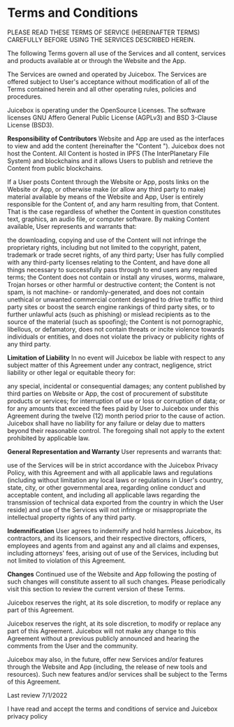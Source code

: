 # Terms and Conditions

PLEASE READ THESE TERMS OF SERVICE (HEREINAFTER TERMS) CAREFULLY BEFORE USING THE SERVICES DESCRIBED HEREIN.

The following Terms govern all use of the Services and all content, services and products available at or through the Website and the App.

The Services are owned and operated by Juicebox. The Services are offered subject to User's acceptance without modification of all of the Terms contained herein and all other operating rules, policies and procedures.

Juicebox is operating under the OpenSource Licenses. The software licenses GNU Affero General Public License (AGPLv3) and BSD 3-Clause License (BSD3).

**Responsibility of Contributors**
Website and App are used as the interfaces to view and add the content (hereinafter the "Content "). Juicebox does not host the Content. All Content is hosted in IPFS (The InterPlanetary File System) and blockchains and it allows Users to publish and retrieve the Content from public blockchains.

If a User posts Content through the Website or App, posts links on the Website or App, or otherwise make (or allow any third party to make) material available by means of the Website and App, User is entirely responsible for the Content of, and any harm resulting from, that Content. That is the case regardless of whether the Content in question constitutes text, graphics, an audio file, or computer software. By making Content available, User represents and warrants that:

the downloading, copying and use of the Content will not infringe the proprietary rights, including but not limited to the copyright, patent, trademark or trade secret rights, of any third party;
User has fully complied with any third-party licenses relating to the Content, and have done all things necessary to successfully pass through to end users any required terms;
the Content does not contain or install any viruses, worms, malware, Trojan horses or other harmful or destructive content;
the Content is not spam, is not machine- or randomly-generated, and does not contain unethical or unwanted commercial content designed to drive traffic to third party sites or boost the search engine rankings of third party sites, or to further unlawful acts (such as phishing) or mislead recipients as to the source of the material (such as spoofing);
the Content is not pornographic, libellous, or defamatory, does not contain threats or incite violence towards individuals or entities, and does not violate the privacy or publicity rights of any third party.

**Limitation of Liability**
In no event will Juicebox be liable with respect to any subject matter of this Agreement under any contract, negligence, strict liability or other legal or equitable theory for:

any special, incidental or consequential damages;
any content published by third parties on Website or App,
the cost of procurement of substitute products or services;
for interruption of use or loss or corruption of data; or
for any amounts that exceed the fees paid by User to Juicebox under this Agreement during the twelve (12) month period prior to the cause of action.
Juicebox shall have no liability for any failure or delay due to matters beyond their reasonable control. The foregoing shall not apply to the extent prohibited by applicable law.

**General Representation and Warranty**
User represents and warrants that:

use of the Services will be in strict accordance with the Juicebox Privacy Policy, with this Agreement and with all applicable laws and regulations (including without limitation any local laws or regulations in User's country, state, city, or other governmental area, regarding online conduct and acceptable content, and including all applicable laws regarding the transmission of technical data exported from the country in which the User reside) and
use of the Services will not infringe or misappropriate the intellectual property rights of any third party.

**Indemnification**
User agrees to indemnify and hold harmless Juicebox, its contractors, and its licensors, and their respective directors, officers, employees and agents from and against any and all claims and expenses, including attorneys' fees, arising out of use of the Services, including but not limited to violation of this Agreement.

**Changes**
Continued use of the Website and App following the posting of such changes will constitute assent to all such changes. Please periodically visit this section to review the current version of these Terms.

Juicebox reserves the right, at its sole discretion, to modify or replace any part of this Agreement.

Juicebox reserves the right, at its sole discretion, to modify or replace any part of this Agreement. Juicebox will not make any change to this Agreement without a previous publicly announced and hearing the comments from the User and the community.

Juicebox may also, in the future, offer new Services and/or features through the Website and App (including, the release of new tools and resources). Such new features and/or services shall be subject to the Terms of this Agreement.

Last review 7/1/2022

I have read and accept the terms and conditions of service and Juicebox privacy policy
